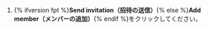 1. {% ifversion fpt %}**Send invitation（招待の送信）**{% else %}**Add member（メンバーの追加）**{% endif %}をクリックしてください。
